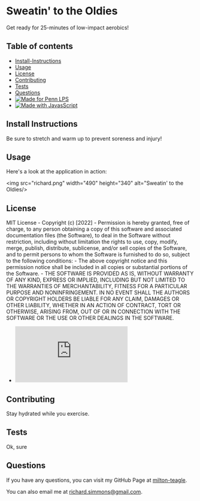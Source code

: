 
# Sweatin' to the Oldies

Get ready for 25-minutes of low-impact aerobics!

## Table of contents
* [Install-Instructions](#install-instructions)
* [Usage](#usage)
* [License](#license)
* [Contributing](#contributing)
* [Tests](#tests)
* [Questions](#questions)
* [![Made for Penn LPS](https://img.shields.io/static/v1?label=Made+for&message=Penn+LPS&color=%23005bbc)](https://bootcamp.sas.upenn.edu/)
* [![Made with JavasScript](https://img.shields.io/static/v1?label=Made+with&message=JavaScript&color=%23FFd600)](https://www.javascript.com)

## Install Instructions

Be sure to stretch and warm up to prevent soreness and injury!

## Usage

Here's a look at the application in action:

<img src="richard.png" width="490" height="340" alt="Sweatin' to the Oldies/>

## License

MIT License - Copyright (c) [2022] - Permission is hereby granted, free of charge, to any person obtaining a copy of this software and associated documentation files (the Software), to deal in the Software without restriction, including without limitation the rights to use, copy, modify, merge, publish, distribute, sublicense, and/or sell copies of the Software, and to permit persons to whom the Software is furnished to do so, subject to the following conditions: - The above copyright notice and this permission notice shall be included in all copies or substantial portions of the Software. - THE SOFTWARE IS PROVIDED AS IS, WITHOUT WARRANTY OF ANY KIND, EXPRESS OR IMPLIED, INCLUDING BUT NOT LIMITED TO THE WARRANTIES OF MERCHANTABILITY, FITNESS FOR A PARTICULAR PURPOSE AND NONINFRINGEMENT. IN NO EVENT SHALL THE AUTHORS OR COPYRIGHT HOLDERS BE LIABLE FOR ANY CLAIM, DAMAGES OR OTHER LIABILITY, WHETHER IN AN ACTION OF CONTRACT, TORT OR OTHERWISE, ARISING FROM, OUT OF OR IN CONNECTION WITH THE SOFTWARE OR THE USE OR OTHER DEALINGS IN THE SOFTWARE.
* [![GitHub license](https://badgen.net/github/license/Naereen/Strapdown.js)](https://github.com/Naereen/StrapDown.js/blob/master/LICENSE)

## Contributing

Stay hydrated while you exercise.

## Tests

Ok, sure

## Questions

If you have any questions, you can visit my GitHub Page at <a href="https://github.com/milton-teagle" target="_blank">milton-teagle</a>.

You can also email me at <richard.simmons@gmail.com>.
